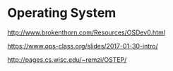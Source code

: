 # Operating System

http://www.brokenthorn.com/Resources/OSDev0.html

https://www.ops-class.org/slides/2017-01-30-intro/

http://pages.cs.wisc.edu/~remzi/OSTEP/
